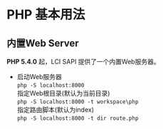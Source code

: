 # PHP 基本用法  
## 内置Web Server
**PHP 5.4.0** 起，LCI SAPI 提供了一个内置Web服务器。  
- 启动Web服务器  
`php -S localhost:8000`  
指定Web根目录(默认为当前目录)  
`php -S localhost:8000 -t workspace\php`  
指定路由脚本(默认为index)  
`php -S localhost:8000 -t dir route.php`
